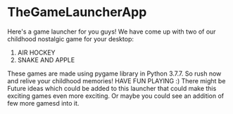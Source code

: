 # TheGameLauncherApp 
Here's a game launcher for you guys!
We have come up with two of our childhood nostalgic game for your desktop:
1. AIR HOCKEY
2. SNAKE AND APPLE

These games are made using pygame library in Python 3.7.7.
So rush now and relive your childhood memories!
HAVE FUN PLAYING :)
There might be Future ideas which could be added to this launcher that could make this exciting games even more exciting. Or maybe you could see an addition of few more gamesd into it. 
